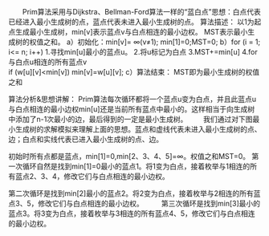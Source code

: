 　　Prim算法采用与Dijkstra、Bellman-Ford算法一样的“蓝白点”思想：白点代表已经进入最小生成树的点，蓝点代表未进入最小生成树的点。
算法描述：
以1为起点生成最小生成树，min[v]表示蓝点v与白点相连的最小边权。
MST表示最小生成树的权值之和。
a）初始化：min[v]= ∞(v≠1); min[1]=0;MST=0;
b）for (i = 1; i<= n; i++)
1.寻找min[u]最小的蓝点u。
2.将u标记为白点
3.MST+=min[u]
4.for 与白点u相连的所有蓝点v  
                 if (w[u][v]<min[v]) 
                      min[v]=w[u][v];
c）算法结束： MST即为最小生成树的权值之和

算法分析&思想讲解：
    Prim算法每次循环都将一个蓝点u变为白点，并且此蓝点u与白点相连的最小边权min[u]还是当前所有蓝点中最小的。这样相当于向生成树中添加了n-1次最小的边，最后得到的一定是最小生成树。
　　我们通过对下图最小生成树的求解模拟来理解上面的思想。蓝点和虚线代表未进入最小生成树的点、边；白点和实线代表已进入最小生成树的点、边。


初始时所有点都是蓝点，min[1]=0,min[2、3、4、5]=∞。权值之和MST=0。
第一次循环自然是找到min[1]=0最小的蓝点1。将1变为白点，接着枚举与1相连的所有蓝点2、3、4，修改它们与白点相连的最小边权。

第二次循环是找到min[2]最小的蓝点2。将2变为白点，接着枚举与2相连的所有蓝点3、5，修改它们与白点相连的最小边权。
　　
第三次循环是找到min[3]最小的蓝点3。将3变为白点，接着枚举与3相连的所有蓝点4、5，修改它们与白点相连的最小边权。
　　
